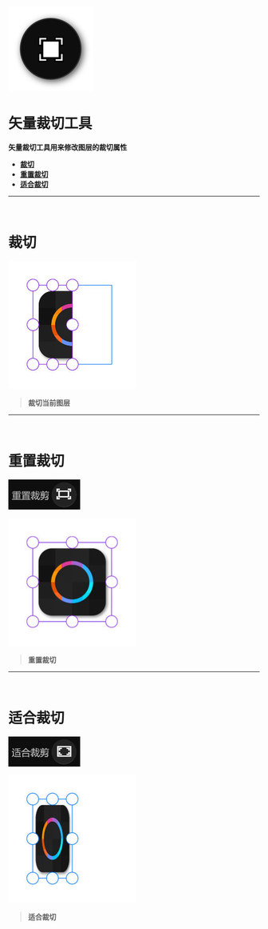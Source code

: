 ![Image](Images/Tools_CropTool.png)
# **矢量裁切工具**
**矢量裁切工具用来修改图层的裁切属性**
- [**裁切**](#裁切)
- [**重置裁切**](#重置裁切)
- [**适合裁切**](#适合裁切)


---
<br/>

# **裁切**
![Image](Images/Tools_CropTool_Crop.jpg)

> **裁切当前图层**


---
<br/>

# **重置裁切**
![Image](Images/Tools_CropTool_Reset.jpg)

![Image](Images/Tools_CropTool_Reset_Second.jpg)

> **重置裁切**


---
<br/>

# **适合裁切**
![Image](Images/Tools_CropTool_Fit.jpg)

![Image](Images/Tools_CropTool_Fit_Second.jpg)

> **适合裁切**